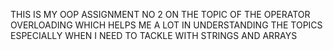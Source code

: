 THIS IS MY OOP ASSIGNMENT NO 2 ON THE TOPIC OF THE OPERATOR OVERLOADING WHICH HELPS ME A LOT IN UNDERSTANDING THE TOPICS ESPECIALLY WHEN I NEED TO TACKLE WITH STRINGS AND ARRAYS
